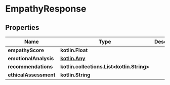 
# EmpathyResponse

## Properties
| Name | Type | Description | Notes |
| ------------ | ------------- | ------------- | ------------- |
| **empathyScore** | **kotlin.Float** |  |  [optional] |
| **emotionalAnalysis** | [**kotlin.Any**](.md) |  |  [optional] |
| **recommendations** | **kotlin.collections.List&lt;kotlin.String&gt;** |  |  [optional] |
| **ethicalAssessment** | **kotlin.String** |  |  [optional] |



